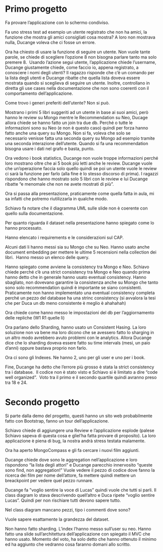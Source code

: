 # Primo progetto

Fa provare l’applicazione con lo schermo condiviso.

Fa uno stress test ad esempio un utente registrato che non ha amici, la funzione che mostra gli amici consigliati cosa mostra? A loro non mostrava nulla, Ducange voleva che ci fosse un errore.

Ora ha chiesto di usare la funzione di seguire un utente. Non vuole tante parole, se chiede di scegliere l’opzione 8 non bisogna parlare tanto ma solo premere 8. 
Usando l’azione segui utente, l’applicazione chiede l’username, Ducange giustamente chiede, come faccio io, appena registrato, a conoscere i nomi degli utenti?
Il ragazzo risponde che c’è un comando per la lista degli utenti e Ducange ribatte che quella lista doveva essere mostrata quando si sceglieva di seguire un utente. Inoltre, controllano in diretta gli use cases nella documentazione che non sono coerenti con il comportamento dell’applicazione. 

Come trovo i generi preferiti dell’utente? Non si può. 

Mostrano i primi 5 libri suggeriti ad un utente in base ai suoi amici, però hanno le review su Mongo mentre le Recommendation su Neo, Ducage allora chiede se hanno fatto un join tra due db. Perché o tutte le informazioni sono su Neo (e non è questo caso) quindi per forza hanno fatto anche una query su Mongo. Non si fa, voleva che solo se necessario venisse fatta una seconda query su Mongo ad esempio tramite una seconda interazione dell’utente.
Quando si fa una recommendation bisogna usare i dati nel grafo e basta, punto.

Ora vedono i book statistics, Ducange non vuole troppe informazioni perché loro mostrano oltre che ai 5 book più letti anche le review. Ducange vuole che un’operazione faccia solo quello quindi se poi un utente vuole le review ci sarà la funzione per farlo (alla fine è lo stesso discorso di prima). I ragazzi rispondono che hanno mostrato solo 5 libri con le review e lui Ducange ribatte “e menomale che non ne avete mostrati di più”.

Ora si passa alla presentazione, praticamente come quella fatta in aula, mi sa infatti che potremo riutilizzarla in qualche modo. 

Schiavo fa notare che il diagramma UML sulle slide non è coerente con quello sulla documentazione. 

Per quanto riguarda il dataset nella presentazione hanno spiegato come lo hanno processato. 

Hanno elencato i requirements e le considerazioni sul CAP.

Alcuni dati li hanno messi sia su Mongo che su Neo. Hanno usato anche document embedding per mettere le ultime 5 recensioni nella collection dei libri. 
Hanno messo un elenco delle query.

Hanno spiegato come avviene la consistency tra Mongo e Neo. Schiavo chiede perché c’è una strict consistency tra Mongo e Neo quando prima hanno detto che in generale hanno usato eventual consistency. 
Hanno sbagliato, non dovevano garantire la consistenza anche su Mongo che tanto sono solo recommendation quindi è importante se siano consistenti. 
Praticamente non hanno implementato una eventual consistency completa perché un pezzo del database ha una strinc consistency (si avvalora la tesi che per Duca un db meno consistente è meglio è ahahahah)

Ora chiede come hanno messo le impostazioni del db per l’aggiornamento delle repliche (W1 R1 quelle lì)

Ora parlano dello Sharding, hanno usato un Consistent Hasing. La loro soluzione non va bene ma loro dicono che se avessero fatto lo sharging in un altro modo avrebbero avuto problemi con le analytics. Allora Ducange dice che lo sharding doveva essere fatto su time intervals (mesi, un paio d’anni) oppure bastava proprio non farlo.

Ora ci sono gli Indexes. Ne hanno 2, uno per gli user e uno per i book.

Fine, Ducange ha detto che l’errore più grosso è stata la strict consistency tra i database. 
Il codice non è stato visto e Schiavo si è limitato a dire “code well organized”. 
Voto tra il primo e il secondo quartile quindi avranno preso tra 18 e 24. 

# Secondo progetto 

Si parte dalla demo del progetto, questi hanno un sito web probabilmente fatto con Bootstrap, fanno un tour dell’applicazione. 

Schiavo chiede di aggiungere una Review e l’applicazione esplode (palese Schiavo sapeva di questa cosa e gliel’ha fatta provare di proposito). La loro applicazione è piena di bug, la nostra andrà stress testata malamente.

Ora ha aperto MongoCompass e gli fa cercare i nuovi film aggiunti. 

Ducange chiede dove sono le aggregation nell’applicazione e loro rispondono “la lista degli attori” e Ducange parecchio innervosito “queste sono find, non aggregation!”
Vuole vedere il pezzo di codice dove fanno la ricerca dei film per nome dell’attore, fa mettere quindi mettere un breackpoint per vedere quel pezzo runnare. 

Ducange fa ”voglio sentire la voce di Lucas” quindi vuole che tutti si parli. Il class diagram lo stava descrivendo quell’altro e Duca ripete “voglio sentire Lucas”. Quindi per non rischiare tutti devono sapere tutto. 

Nel class diagram mancano pezzi, tipo i commenti dove sono?

Vuole sapere esattamente la grandezza del dataset.

Non hanno fatto sharding.
L’index l’hanno messo sull’user su neo.
Hanno fatto una slide sull’architettura dell’applicazione con spiegato il MVC che hanno usato.
Momento del voto, ha solo detto che hanno ottenuto il minimo ed ha aggiunto che vedranno cosa faranno domani allo scritto. 
